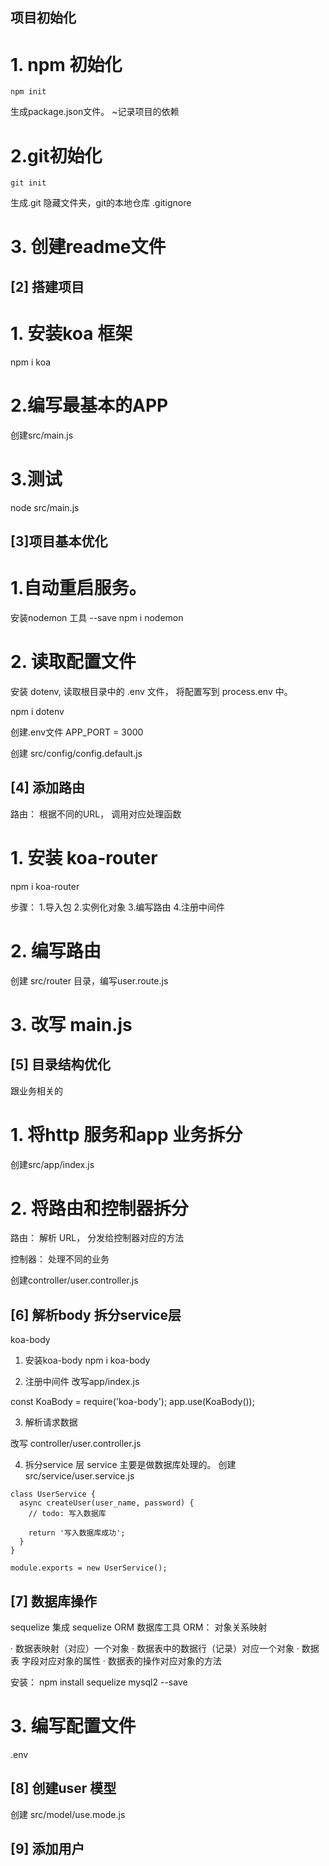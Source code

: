 ## 项目初始化
# 1. npm 初始化
```
npm init
```
生成package.json文件。
~记录项目的依赖
# 2.git初始化
```
git init
```
生成.git 隐藏文件夹，git的本地仓库
.gitignore

# 3. 创建readme文件

## [2] 搭建项目
# 1. 安装koa 框架 
npm i koa

# 2.编写最基本的APP
创建src/main.js

# 3.测试
node src/main.js

## [3]项目基本优化
# 1.自动重启服务。
安装nodemon 工具  --save
npm i nodemon

# 2. 读取配置文件
安装 dotenv, 读取根目录中的 .env 文件， 将配置写到 process.env 中。

npm i dotenv

创建.env文件
APP_PORT = 3000

创建 src/config/config.default.js


## [4] 添加路由
路由： 根据不同的URL， 调用对应处理函数
# 1. 安装 koa-router 
npm i koa-router 

步骤：
1.导入包
2.实例化对象
3.编写路由
4.注册中间件

# 2. 编写路由
创建 src/router 目录，编写user.route.js

# 3. 改写 main.js

## [5] 目录结构优化
跟业务相关的
# 1. 将http 服务和app 业务拆分
创建src/app/index.js

# 2. 将路由和控制器拆分

路由： 解析 URL， 分发给控制器对应的方法

控制器： 处理不同的业务

创建controller/user.controller.js

## [6] 解析body 拆分service层
koa-body
1. 安装koa-body
npm i koa-body

2. 注册中间件
改写app/index.js 

const KoaBody = require('koa-body');
app.use(KoaBody());

3. 解析请求数据

改写 controller/user.controller.js

4. 拆分service 层
service 主要是做数据库处理的。
创建 src/service/user.service.js
```
class UserService {
  async createUser(user_name, password) {
    // todo: 写入数据库

    return '写入数据库成功';
  }
}

module.exports = new UserService();
```
## [7] 数据库操作
 sequelize 集成
 sequelize ORM 数据库工具
ORM： 对象关系映射

· 数据表映射（对应）一个对象
· 数据表中的数据行（记录）对应一个对象
· 数据表 字段对应对象的属性
· 数据表的操作对应对象的方法

安装：
npm install sequelize mysql2 --save 

# 3. 编写配置文件
.env

## [8] 创建user 模型
创建 src/model/use.mode.js

## [9] 添加用户






